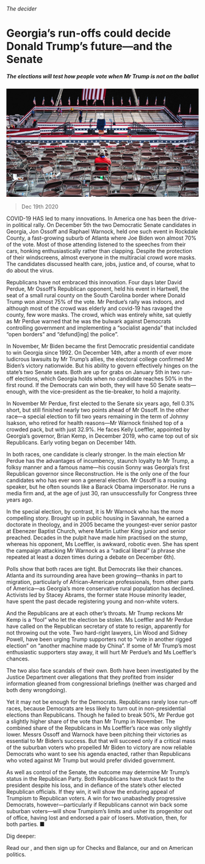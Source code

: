 ###### The decider

# Georgia’s run-offs could decide Donald Trump’s future—and the Senate 

##### The elections will test how people vote when Mr Trump is not on the ballot 

![image](images/20201219_USP004_0.jpg) 

> Dec 19th 2020 


COVID-19 HAS led to many innovations. In America one has been the drive-in political rally. On December 5th the two Democratic Senate candidates in Georgia, Jon Ossoff and Raphael Warnock, held one such event in Rockdale County, a fast-growing suburb of Atlanta where Joe Biden won almost 70% of the vote. Most of those attending listened to the speeches from their cars, honking enthusiastically rather than clapping. Despite the protection of their windscreens, almost everyone in the multiracial crowd wore masks. The candidates discussed health care, jobs, justice and, of course, what to do about the virus.


Republicans have not embraced this innovation. Four days later David Perdue, Mr Ossoff’s Republican opponent, held his event in Hartwell, the seat of a small rural county on the South Carolina border where Donald Trump won almost 75% of the vote. Mr Perdue’s rally was indoors, and although most of the crowd was elderly and covid-19 has ravaged the county, few wore masks. The crowd, which was entirely white, sat quietly as Mr Perdue warned that he was the bulwark against Democrats controlling government and implementing a “socialist agenda” that included “open borders” and “defund[ing] the police”.



In November, Mr Biden became the first Democratic presidential candidate to win Georgia since 1992. On December 14th, after a month of ever more ludicrous lawsuits by Mr Trump’s allies, the electoral college confirmed Mr Biden’s victory nationwide. But his ability to govern effectively hinges on the state’s two Senate seats. Both are up for grabs on January 5th in two run-off elections, which Georgia holds when no candidate reaches 50% in the first round. If the Democrats can win both, they will have 50 Senate seats—enough, with the vice-president as the tie-breaker, to hold a majority.


In November Mr Perdue, first elected to the Senate six years ago, fell 0.3% short, but still finished nearly two points ahead of Mr Ossoff. In the other race—a special election to fill two years remaining in the term of Johnny Isakson, who retired for health reasons—Mr Warnock finished top of a crowded pack, but with just 32.9%. He faces Kelly Loeffler, appointed by Georgia’s governor, Brian Kemp, in December 2019, who came top out of six Republicans. Early voting began on December 14th.


In both races, one candidate is clearly stronger. In the main election Mr Perdue has the advantages of incumbency, staunch loyalty to Mr Trump, a folksy manner and a famous name—his cousin Sonny was Georgia’s first Republican governor since Reconstruction. He is the only one of the four candidates who has ever won a general election. Mr Ossoff is a rousing speaker, but he often sounds like a Barack Obama impersonator. He runs a media firm and, at the age of just 30, ran unsuccessfully for Congress three years ago.


In the special election, by contrast, it is Mr Warnock who has the more compelling story. Brought up in public housing in Savannah, he earned a doctorate in theology, and in 2005 became the youngest-ever senior pastor at Ebenezer Baptist Church, where Martin Luther King junior and senior preached. Decades in the pulpit have made him practised on the stump, whereas his opponent, Ms Loeffler, is awkward, robotic even. She has spent the campaign attacking Mr Warnock as a “radical liberal” (a phrase she repeated at least a dozen times during a debate on December 6th).


Polls show that both races are tight. But Democrats like their chances. Atlanta and its surrounding area have been growing—thanks in part to migration, particularly of African-American professionals, from other parts of America—as Georgia’s more conservative rural population has declined. Activists led by Stacey Abrams, the former state House minority leader, have spent the past decade registering young and non-white voters.


And the Republicans are at each other’s throats. Mr Trump reckons Mr Kemp is a “fool” who let the election be stolen. Ms Loeffler and Mr Perdue have called on the Republican secretary of state to resign, apparently for not throwing out the vote. Two hard-right lawyers, Lin Wood and Sidney Powell, have been urging Trump supporters not to “vote in another rigged election” on “another machine made by China”. If some of Mr Trump’s most enthusiastic supporters stay away, it will hurt Mr Perdue’s and Ms Loeffler’s chances.


The two also face scandals of their own. Both have been investigated by the Justice Department over allegations that they profited from insider information gleaned from congressional briefings (neither was charged and both deny wrongdoing).


Yet it may not be enough for the Democrats. Republicans rarely lose run-off races, because Democrats are less likely to turn out in non-presidential elections than Republicans. Though he failed to break 50%, Mr Perdue got a slightly higher share of the vote than Mr Trump in November. The combined share of the Republicans in Ms Loeffler’s race was only slightly lower. Messrs Ossoff and Warnock have been pitching their victories as essential to Mr Biden’s success. But that will succeed only if a critical mass of the suburban voters who propelled Mr Biden to victory are now reliable Democrats who want to see his agenda enacted, rather than Republicans who voted against Mr Trump but would prefer divided government.


As well as control of the Senate, the outcome may determine Mr Trump’s status in the Republican Party. Both Republicans have stuck fast to the president despite his loss, and in defiance of the state’s other elected Republican officials. If they win, it will show the enduring appeal of Trumpism to Republican voters. A win for two unabashedly progressive Democrats, however—particularly if Republicans cannot win back some suburban voters—will show Trumpism’s limits and usher its progenitor out of office, having lost and endorsed a pair of losers. Motivation, then, for both parties. ■


Dig deeper:

Read our , and then sign up for Checks and Balance, our  and  on American politics.

